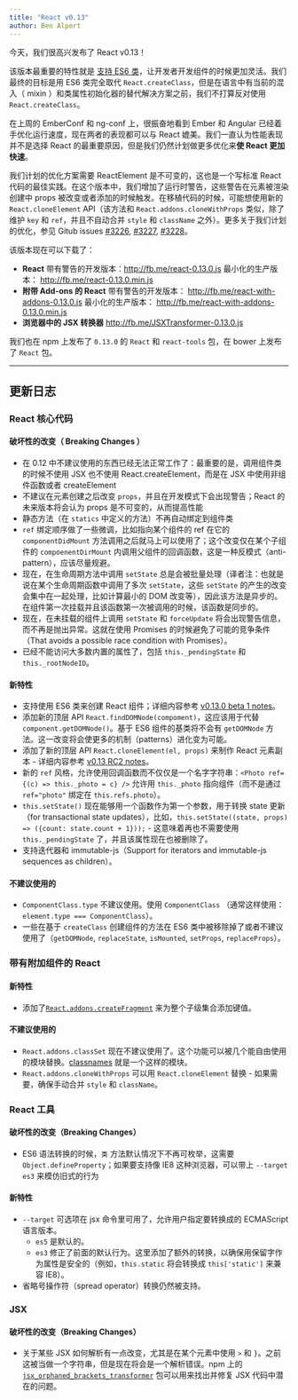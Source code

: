 ```yaml
---
title: "React v0.13"
author: Ben Alpert
---
```


今天，我们很高兴发布了 React v0.13！

该版本最重要的特性就是 [支持 ES6 类](/react/blog/2015/01/27/react-v0.13.0-beta-1.html)，让开发者开发组件的时候更加灵活。我们最终的目标是用 ES6 类完全取代 `React.createClass`，但是在语言中有当前的混入（ mixin ）和类属性初始化器的替代解决方案之前，我们不打算反对使用 `React.createClass`。

在上周的 EmberConf 和 ng-conf 上，很振奋地看到 Ember 和 Angular 已经着手优化运行速度，现在两者的表现都可以与 React 媲美。我们一直认为性能表现并不是选择 React 的最重要原因，但是我们仍然计划做更多优化来**使 React 更加快速**。

我们计划的优化方案需要 ReactElement 是不可变的，这也是一个写标准 React 代码的最佳实践。在这个版本中，我们增加了运行时警告，这些警告在元素被渲染创建中 props 被改变或者添加的时候触发。在移植代码的时候，可能想使用新的 `React.cloneElement` API（该方法和 `React.addons.cloneWithProps` 类似，除了维护 `key` 和 `ref`，并且不自动合并 `style` 和 `className` 之外）。更多关于我们计划的优化，参见 Gitub issues
[#3226](https://github.com/facebook/react/issues/3226),
[#3227](https://github.com/facebook/react/issues/3227),
[#3228](https://github.com/facebook/react/issues/3228)。

该版本现在可以下载了：

* **React**
  带有警告的开发版本：<http://fb.me/react-0.13.0.js>
  最小化的生产版本： <http://fb.me/react-0.13.0.min.js>
* **附带 Add-ons 的 React**
  带有警告的开发版本： <http://fb.me/react-with-addons-0.13.0.js>
  最小化的生产版本： <http://fb.me/react-with-addons-0.13.0.min.js>
* **浏览器中的 JSX 转换器**
  <http://fb.me/JSXTransformer-0.13.0.js>

我们也在 npm 上发布了 `0.13.0` 的 `React` 和 `react-tools` 包，在 bower 上发布了 `React` 包。

- - -

## 更新日志

### React 核心代码

#### 破坏性的改变（ Breaking Changes ）

* 在 0.12 中不建议使用的东西已经无法正常工作了：最重要的是，调用组件类的时候不使用 JSX 也不使用 React.createElement，而是在 JSX 中使用非组件函数或者 createElement
* 不建议在元素创建之后改变 `props`，并且在开发模式下会出现警告；React 的未来版本将会认为 props 是不可变的，从而提高性能
* 静态方法（在 `statics` 中定义的方法）不再自动绑定到组件类
* `ref` 绑定顺序做了一些微调，比如指向某个组件的 ref 在它的 `componentDidMount` 方法调用之后就马上可以使用了；这个改变仅在某个子组件的 `compoenentDirMount` 内调用父组件的回调函数，这是一种反模式（anti-pattern），应该尽量规避。
* 现在，在生命周期方法中调用 `setState` 总是会被批量处理（译者注：也就是说在某个生命周期函数中调用了多次 `setState`，这些 `setState` 的产生的改变会集中在一起处理，比如计算最小的 DOM 改变等），因此该方法是异步的。在组件第一次挂载并且该函数第一次被调用的时候，该函数是同步的。
* 现在，在未挂载的组件上调用 `setState` 和 `forceUpdate` 将会出现警告信息，而不再是抛出异常。这就在使用 Promises 的时候避免了可能的竞争条件（That avoids a possible race condition with Promises）。
* 已经不能访问大多数内置的属性了，包括 `this._pendingState` 和 `this._rootNodeID`。

#### 新特性

* 支持使用 ES6 类来创建 React 组件；详细内容参考 [v0.13.0 beta 1 notes](http://facebook.github.io/react/blog/2015/01/27/react-v0.13.0-beta-1.html)。
* 添加新的顶层 API `React.findDOMNode(compoment)`，这应该用于代替 `component.getDOMNode()`。基于 ES6 组件的基类将不会有 `getDOMNode` 方法。这一改变将会使更多的机制（patterns）进化变为可能。
* 添加了新的顶层 API `React.cloneElement(el, props)` 来制作 React 元素副本 - 详细内容参考 [v0.13 RC2 notes](/react/blog/2015/03/03/react-v0.13-rc2.html#react.cloneelement)。
* 新的 `ref` 风格，允许使用回调函数而不仅仅是一个名字字符串：`<Photo ref={(c) => this._photo = c} />` 允许用 `this._photo` 指向组件（而不是通过 `ref="photo"` 绑定在 `this.refs.photo`）。
* `this.setState()` 现在能够用一个函数作为第一个参数，用于转换 state 更新（for transactional state updates），比如，`this.setState((state, props) => ({count: state.count + 1}));` - 这意味着再也不需要使用 `this._pendingState` 了，并且该属性现在也被删除了。
* 支持迭代器和 immutable-js（Support for iterators and immutable-js sequences as children）。

#### 不建议使用的

* `ComponentClass.type` 不建议使用。使用 `ComponentClass` （通常这样使用：`element.type === ComponentClass`）。
* 一些在基于 `createClass` 创建组件的方法在 ES6 类中被移除掉了或者不建议使用了（`getDOMNode`, `replaceState`, `isMounted`, `setProps`, `replaceProps`）。


### 带有附加组件的 React

#### 新特性

* 添加了[`React.addons.createFragment`](/react/docs/create-fragment.html) 来为整个子级集合添加键值。

#### 不建议使用的

* `React.addons.classSet` 现在不建议使用了。这个功能可以被几个能自由使用的模块替换。[classnames](https://www.npmjs.com/package/classnames) 就是一个这样的模块。
* `React.addons.cloneWithProps` 可以用 `React.cloneElement` 替换 - 如果需要，确保手动合并 `style` 和 `className`。


### React 工具

#### 破坏性的改变（Breaking Changes）

* ES6 语法转换的时候，`类` 方法默认情况下不再可枚举，这需要 `Object.defineProperty`；如果要支持像 IE8 这种浏览器，可以带上 `--target es3` 来模仿旧式的行为

#### 新特性

* `--target` 可选项在 jsx 命令里可用了，允许用户指定要转换成的 ECMAScript 语言版本。
  * `es5` 是默认的。
  * `es3` 修正了前面的默认行为。这里添加了额外的转换，以确保用保留字作为属性是安全的（例如，`this.static` 将会转换成 `this['static']` 来兼容 IE8）。
* 省略号操作符（spread operator）转换仍然被支持。


### JSX

#### 破坏性的改变（Breaking Changes）
* 关于某些 JSX 如何解析有一点改变，尤其是在某个元素中使用 `>` 和 `}`。之前这被当做一个字符串，但是现在将会是一个解析错误。npm 上的 [`jsx_orphaned_brackets_transformer`](https://www.npmjs.com/package/jsx_orphaned_brackets_transformer) 包可以用来找出并修复 JSX 代码中潜在的问题。